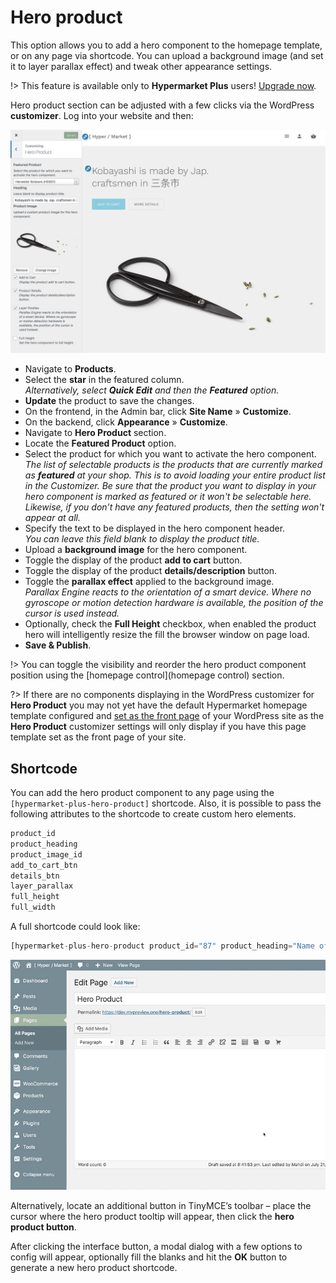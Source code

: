 # Hero product

This option allows you to add a hero component to the homepage template, or on any page via shortcode. You can upload a background image (and set it to layer parallax effect) and tweak other appearance settings.

!> This feature is available only to **Hypermarket Plus** users! [Upgrade now](https://www.mypreview.one).

Hero product section can be adjusted with a few clicks via the WordPress **customizer**. Log into your website and then:

![Hero product](img/product-hero.png)

* Navigate to **Products**.
* Select the **star** in the featured column.<br/>
*Alternatively, select **Quick Edit** and then the **Featured** option.*
* **Update** the product to save the changes.
* On the frontend, in the Admin bar, click **Site Name** » **Customize**.
* On the backend, click **Appearance** » **Customize**.
* Navigate to **Hero Product** section.
* Locate the **Featured Product** option.
* Select the product for which you want to activate the hero component.<br/>
*The list of selectable products is the products that are currently marked as **featured** at your shop. This is to avoid loading your entire product list in the Customizer. Be sure that the product you want to display in your hero component is marked as featured or it won't be selectable here. Likewise, if you don’t have any featured products, then the setting won't appear at all.*
* Specify the text to be displayed in the hero component header.<br/>
*You can leave this field blank to display the product title.*
* Upload a **background image** for the hero component.
* Toggle the display of the product **add to cart** button.
* Toggle the display of the product **details/description** button.
* Toggle the **parallax effect** applied to the background image.<br/>
*Parallax Engine reacts to the orientation of a smart device. Where no gyroscope or motion detection hardware is available, the position of the cursor is used instead.*
* Optionally, check the **Full Height** checkbox, when enabled the product hero will intelligently resize the fill the browser window on page load.
* **Save & Publish**.

!> You can toggle the visibility and reorder the hero product component position using the [homepage control](homepage control) section.

?> If there are no components displaying in the WordPress customizer for **Hero Product** you may not yet have the default Hypermarket homepage template configured and [set as the front page](setup-homepage-template) of your WordPress site as the **Hero Product** customizer settings will only display if you have this page template set as the front page of your site. 

## Shortcode

You can add the hero product component to any page using the ```[hypermarket-plus-hero-product]``` shortcode. Also, it is possible to pass the following attributes to the shortcode to create custom hero elements.

```php
product_id
product_heading
product_image_id
add_to_cart_btn
details_btn
layer_parallax
full_height
full_width
```

A full shortcode could look like:

```php
[hypermarket-plus-hero-product product_id="87" product_heading="Name of the product goes here" product_image_id="2507" add_to_cart_btn="true" details_btn="true" layer_parallax="true" full_height="false" full_width="true"]
```
![Generate a hero product shortcode](img/generate-product-hero-shortcode.gif)

Alternatively, locate an additional button in TinyMCE’s toolbar – place the cursor where the hero product tooltip will appear, then click the **hero product button**.

After clicking the interface button, a modal dialog with a few options to config will appear, optionally fill the blanks and hit the **OK** button to generate a new hero product shortcode.
